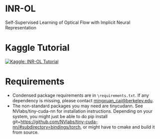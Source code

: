 # INR-OL
Self-Supervised Learning of Optical Flow with Implicit Neural Representation

# Kaggle Tutorial
[![Kaggle: INR-OL Tutorial](https://img.shields.io/badge/Kaggle-INR--OL%20Tutorial-blue?logo=kaggle)](https://www.kaggle.com/code/matthewmxcai/inr-ol-tutorial)

# Requirements
* Condensed package requirements are in `\requirements.txt`. If any dependency is missing, please contact mingxuan_cai@berkeley.edu.
* The non-standard packages you may need are tinycudann. See NVlabs/tiny-cuda-nn for installation instructions. Depending on your system, you might just be able to do pip install git+https://github.com/NVlabs/tiny-cuda-nn/#subdirectory=bindings/torch, or might have to cmake and build it from source.
